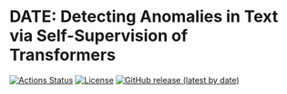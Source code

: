 DATE: Detecting Anomalies in Text via Self-Supervision of Transformers
=====================================

[![Actions Status](https://github.com/altescy/date/workflows/CI/badge.svg)](https://github.com/altescy/date/actions?query=workflow%3ACI)
[![License](https://img.shields.io/github/license/altescy/date)](https://github.com/altescy/date/blob/master/LICENSE)
[![GitHub release (latest by date)](https://img.shields.io/github/v/release/altescy/date)](https://github.com/altescy/date/)
